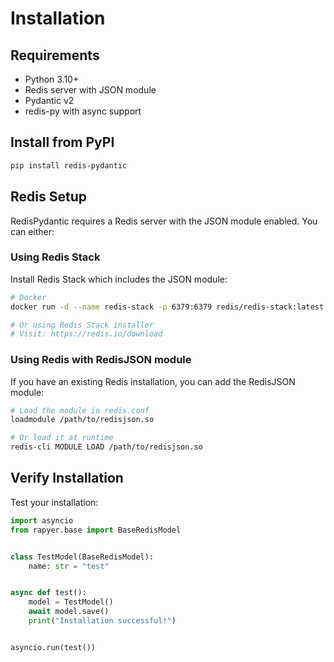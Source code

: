 # Installation

## Requirements

- Python 3.10+
- Redis server with JSON module
- Pydantic v2
- redis-py with async support

## Install from PyPI

```bash
pip install redis-pydantic
```

## Redis Setup

RedisPydantic requires a Redis server with the JSON module enabled. You can either:

### Using Redis Stack

Install Redis Stack which includes the JSON module:

```bash
# Docker
docker run -d --name redis-stack -p 6379:6379 redis/redis-stack:latest

# Or using Redis Stack installer
# Visit: https://redis.io/download
```

### Using Redis with RedisJSON module

If you have an existing Redis installation, you can add the RedisJSON module:

```bash
# Load the module in redis.conf
loadmodule /path/to/redisjson.so

# Or load it at runtime
redis-cli MODULE LOAD /path/to/redisjson.so
```

## Verify Installation

Test your installation:

```python
import asyncio
from rapyer.base import BaseRedisModel


class TestModel(BaseRedisModel):
    name: str = "test"


async def test():
    model = TestModel()
    await model.save()
    print("Installation successful!")


asyncio.run(test())
```